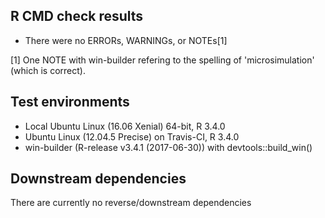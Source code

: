 ## R CMD check results
* There were no ERRORs, WARNINGs, or NOTEs[1]

[1] One NOTE with win-builder refering to the spelling of 'microsimulation' 
(which is correct).


## Test environments
* Local Ubuntu Linux (16.06 Xenial) 64-bit, R 3.4.0
* Ubuntu Linux (12.04.5 Precise) on Travis-CI, R 3.4.0
* win-builder (R-release v3.4.1 (2017-06-30)) with devtools::build_win()


## Downstream dependencies
There are currently no reverse/downstream dependencies
